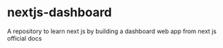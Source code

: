 # nextjs-dashboard
A repository to learn next js by building a dashboard web app from next js official docs
